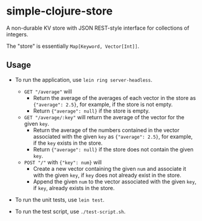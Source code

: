 # simple-clojure-store

A non-durable KV store with JSON REST-style interface for collections of integers.

The "store" is essentially `Map[Keyword, Vector[Int]]`.

## Usage

- To run the application, use `lein ring server-headless`.
  - `GET "/average"` will
    - Return the average of the averages of each vector in the store as `{"average": 2.5}`, for example, if the store is not empty.
    - Return `{"average": null}` if the store is empty.
  - `GET "/average/:key"` will return the average of the vector for the given `key`.
    - Return the average of the numbers contained in the vector associated with the given `key` as `{"average": 2.5}`, for example, if the `key` exists in the store.
    - Return `{"average": null}` if the store does not contain the given `key`.
  - `POST "/"` with `{"key": num}` will
    - Create a new vector containing the given `num` and associate it with the given `key`, if `key` does not already exist in the store.
    - Append the given `num` to the vector associated with the given `key`, if `key`, already exists in the store.

- To run the unit tests, use `lein test`.
- To run the test script, use `./test-script.sh`.
